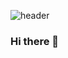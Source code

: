 ![header](https://capsule-render.vercel.app/api?type=waving&color=CFECEC&height=300&section=header&text=yeonjae&fontSize=90&fontcolor=3A3B3C)


### Hi there 👋

<!--
**yeonjae0/yeonjae0** is a ✨ _special_ ✨ repository because its `README.md` (this file) appears on your GitHub profile.

Here are some ideas to get you started:

- 🔭 I’m currently working on ...
- 🌱 I’m currently learning ...
- 👯 I’m looking to collaborate on ...
- 🤔 I’m looking for help with ...
- 💬 Ask me about ...
- 📫 How to reach me: ...
- 😄 Pronouns: ...
- ⚡ Fun fact: ...
-->
